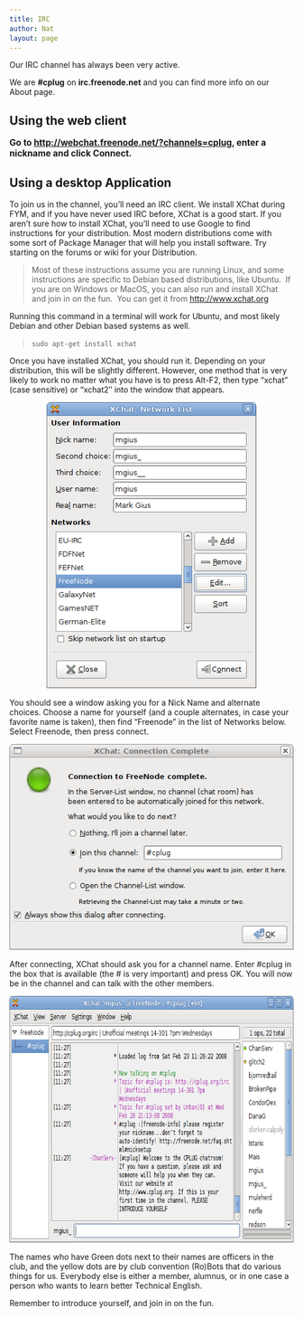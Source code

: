 ```yaml
---
title: IRC
author: Nat
layout: page
---
```


Our IRC channel has always been very active.  

We are **#cplug** on **irc.freenode.net** and you can find more info on our About page.

## Using the web client

<p style="font-weight: bold; font-size: 110%">
  Go to <a href="http://webchat.freenode.net/?channels=cplug">http://webchat.freenode.net/?channels=cplug</a>, enter a nickname and click Connect.
</p>

## Using a desktop Application

To join us in the channel, you&#8217;ll need an IRC client. We install XChat during FYM, and if you have never used IRC before, XChat is a good start. If you aren&#8217;t sure how to install XChat, you&#8217;ll need to use Google to find instructions for your distribution. Most modern distributions come with some sort of Package Manager that will help you install software. Try starting on the forums or wiki for your Distribution.

> Most of these instructions assume you are running Linux, and some instructions are specific to Debian based distributions, like Ubuntu.  If you are on Windows or MacOS, you can also run and install XChat and join in on the fun.  You can get it from http://www.xchat.org

Running this command in a terminal will work for Ubuntu, and most likely Debian and other Debian based systems as well.

> ` sudo apt-get install xchat `

Once you have installed XChat, you should run it. Depending on your distribution, this will be slightly different. However, one method that is very likely to work no matter what you have is to press Alt-F2, then type &#8220;xchat&#8221; (case sensitive) or &#8220;xchat2&#8243; into the window that appears.

<p style="text-align: center;">
  <img class="aligncenter" src="/img/xchat/Xchat_Network_List.png" alt="" width="372" height="506" align="bottom" />
</p>

You should see a window asking you for a Nick Name and alternate choices. Choose a name for yourself (and a couple alternates, in case your favorite name is taken), then find &#8220;Freenode&#8221; in the list of Networks below. Select Freenode, then press connect.

<p style="text-align: center;">
  <img class="aligncenter" src="/img/xchat/Xchat_Connected.png" alt="Xchat Connected Dialog" width="524" height="364" />
</p>

After connecting, XChat should ask you for a channel name. Enter #cplug in the box that is available (the # is very important) and press OK. You will now be in the channel and can talk with the other members.

<p style="text-align: center;">
  <img class="aligncenter" src="/img/xchat/Xchat_Joined.png" alt="Xchat in #cplug channel" width="741" height="436" />
</p>

The names who have Green dots next to their names are officers in the club, and the yellow dots are by club convention (Ro)Bots that do various things for us. Everybody else is either a member, alumnus, or in one case a person who wants to learn better Technical English.

Remember to introduce yourself, and join in on the fun.
